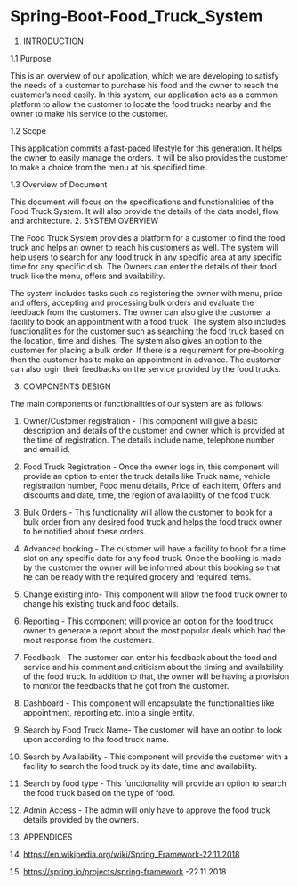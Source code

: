 # Spring-Boot-Food_Truck_System

1. INTRODUCTION

1.1 Purpose

This is an overview of our application, which we are developing to satisfy the needs of a customer to purchase his food and the owner to reach the customer’s need easily. In this system, our application acts as a common platform to allow the customer to locate the food trucks nearby and the owner to make his service to the customer.

1.2 Scope

This application commits a fast-paced lifestyle for this generation. It helps the owner to easily manage the orders. It will be also provides the customer to make a choice from the menu at his specified time.

1.3 Overview of Document
	
This document will focus on the specifications and functionalities of the Food Truck System. It will also provide the details of the data model, flow and architecture.
2. SYSTEM OVERVIEW

The Food Truck System provides a platform for a customer to find the food truck and helps an owner to reach his customers as well. The system will help users to search for any food truck in any specific area at any specific time for any specific dish. The Owners can enter the details of their food truck like the menu, offers and availability.

The system includes tasks such as registering the owner with menu, price and offers, accepting and processing bulk orders and evaluate the feedback from the customers. The owner can also give the customer a facility to book an appointment with a food truck. The system also includes functionalities for the customer such as searching the food truck based on the location, time and dishes. The system also gives an option to the customer for placing a bulk order. If there is a requirement for pre-booking then the customer has to make an appointment in advance. The customer can also login their feedbacks on the service provided by the food trucks.
 
				
3. COMPONENTS DESIGN

The main components or functionalities of our system are as follows:

1.	Owner/Customer registration - This component will give a basic description and details of the customer and owner which is provided at the time of registration. The details include name, telephone number and email id.

2.	Food Truck Registration - Once the owner logs in, this component will provide an option to enter the truck details like Truck name, vehicle registration number, Food menu details, Price of each item, Offers and discounts and date, time, the region of availability of the food truck. 

3.	Bulk Orders - This functionality will allow the customer to book for a bulk order from any desired food truck and helps the food truck owner to be notified about these orders.

4.	Advanced booking - The customer will have a facility to book for a time slot on any specific date for any food truck. Once the booking is made by the customer the owner will be informed about this booking so that he can be ready with the required grocery and required items.

5.	Change existing info- This component will allow the food truck owner to change his existing truck and food details.

6.	Reporting - This component will provide an option for the food truck owner to generate a report about the most popular deals which had the most response from the customers.

7.	Feedback - The customer can enter his feedback about the food and service and his comment and criticism about the timing and availability of the food truck. In addition to that, the owner will be having a provision to monitor the feedbacks that he got from the customer.  

8.	Dashboard - This component will encapsulate the functionalities like appointment, reporting etc. into a single entity.

9.	Search by Food Truck Name- The customer will have an option to look upon according to the food truck name.

10.	Search by Availability - This component will provide the customer with a facility to search the food truck by its date, time and availability.

11.	Search by food type - This functionality will provide an option to search the food truck based on the type of food.

12.	Admin Access - The admin will only have to approve the food truck details provided by the owners.

6. APPENDICES

1.	https://en.wikipedia.org/wiki/Spring_Framework-22.11.2018
2.	https://spring.io/projects/spring-framework -22.11.2018

